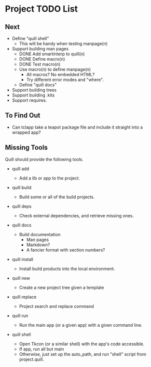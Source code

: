 # Project TODO List

## Next

* Define "quill shell"
  * This will be handy when testing manpage(n)
* Support building man pages
  * DONE Add smartinterp to quill(n)
  * DONE Define macro(n)
  * DONE Test macro(n)
  * Use macro(n) to define manpage(n)
    * All macros?  No embedded HTML?
    * Try different error modes and "where".
  * Define "quill docs"
* Support building trees
* Support building .kits
* Support requires.

## To Find Out

* Can tclapp take a teapot package file and include it straight into a
  wrapped app?

## Missing Tools

Quill should provide the following tools.

* quill add
  * Add a lib or app to the project.

* quill build
  * Build some or all of the build projects.

* quill deps
  * Check external dependencies, and retrieve missing ones.

* quill docs
  * Build documentation
    * Man pages
    * Markdown?
    * A fancier format with section numbers?

* quill install
  * Install build products into the local environment.

* quill new
  * Create a new project tree given a template

* quill replace
  * Project search and replace command

* quill run
  * Run the main app (or a given app) with a given command line.

* quill shell
  * Open Tkcon (or a similar shell) with the app's code accessible.
  * If app, run all but main
  * Otherwise, just set up the auto_path, and run "shell" script from
    project.quill.